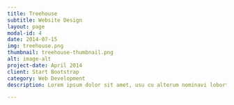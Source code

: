 ```yaml
---
title: Treehouse
subtitle: Website Design
layout: page
modal-id: 4
date: 2014-07-15
img: treehouse.png
thumbnail: treehouse-thumbnail.png
alt: image-alt
project-date: April 2014
client: Start Bootstrap
category: Web Development
description: Lorem ipsum dolor sit amet, usu cu alterum nominavi lobortis. At duo novum diceret. Tantas apeirian vix et, usu sanctus postulant inciderint ut, populo diceret necessitatibus in vim. Cu eum dicam feugiat noluisse.

---
```

